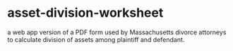# asset-division-worksheet
a web app version of a PDF form used by Massachusetts divorce attorneys to calculate division of assets among plaintiff and defendant. 

